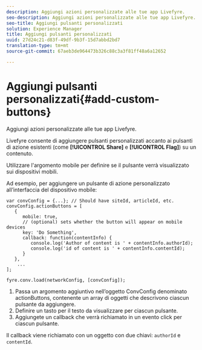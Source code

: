 ```yaml
---
description: Aggiungi azioni personalizzate alle tue app Livefyre.
seo-description: Aggiungi azioni personalizzate alle tue app Livefyre.
seo-title: Aggiungi pulsanti personalizzati
solution: Experience Manager
title: Aggiungi pulsanti personalizzati
uuid: 27d24c21-d83f-49df-9b3f-15d7abbd2bd7
translation-type: tm+mt
source-git-commit: 67aeb3de964473b326c88c3a3f81ff48a6a12652

---
```



# Aggiungi pulsanti personalizzati{#add-custom-buttons}

Aggiungi azioni personalizzate alle tue app Livefyre.

Livefyre consente di aggiungere pulsanti personalizzati accanto ai pulsanti di azione esistenti (come **[!UICONTROL Share]** e **[!UICONTROL Flag]**) su un contenuto.

Utilizzare l'argomento mobile per definire se il pulsante verrà visualizzato sui dispositivi mobili.

Ad esempio, per aggiungere un pulsante di azione personalizzato all’interfaccia del dispositivo mobile:

```
var convConfig = {...}; // Should have siteId, articleId, etc. 
convConfig.actionButtons = [ 
   { 
      mobile: true,  
      // (optional) sets whether the button will appear on mobile devices 
      key: 'Do Something', 
      callback: function(contentInfo) { 
         console.log('Author of content is ' + contentInfo.authorId); 
         console.log('id of content is ' + contentInfo.contentId); 
      } 
   }, 
    ... 
]; 
  
fyre.conv.load(networkConfig, [convConfig]);
```

1. Passa un argomento aggiuntivo nell’oggetto ConvConfig denominato actionButtons, contenente un array di oggetti che descrivono ciascun pulsante da aggiungere.
1. Definire un tasto per il testo da visualizzare per ciascun pulsante.
1. Aggiungete un callback che verrà richiamato in un evento click per ciascun pulsante.

Il callback viene richiamato con un oggetto con due chiavi: `authorId` e `contentId`.

